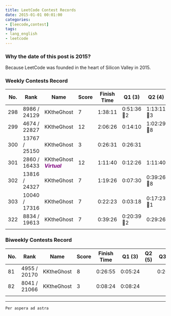 ```yaml
---
title: LeetCode Contest Records
date: 2015-01-01 00:01:00
categories:
- [leecode,contest]
tags: 
- lang_english
- leetcode
---
```

### **Why the date of this post is 2015?**
Because LeetCode was founded in the heart of Silicon Valley in 2015.

### **Weekly Contests Record**
| No. | Rank | Name | Score | Finish Time  | Q1 (3) | Q2 (4) | Q3 (5) | Q4 (6) |
|  ----  |  ----  | ----  |----  | ----  |----  | ----  |----  | ----  |
| 298 |8986 / 24129| KKtheGhost  | 7 | 1:38:11 |  0:51:36🐞2 |  1:13:11🐞3 | | |
| 299 |4674 / 22827| KKtheGhost  | 12 | 2:06:26 | 0:14:10 | 1:02:29🐞8 | 1:26:26 | |
| 300 | 13767 / 25150 |	KKtheGhost | 3 | 0:26:31 | 0:26:31 ||||
| 301 | 2860 / 16433 | KKtheGhost <font color="Purple"><b><i>Virtual</b></i></font> | 12 | 1:11:40 | 0:12:26 | 1:11:40 | 0:48:20 | |
|302|13816 / 24327|	KKtheGhost| 	7|	1:19:26|	 0:07:30|	 0:39:26🐞8|||
|303|10040 / 17316|	KKtheGhost| 	7|	0:22:23|	 0:03:18|	 0:17:23🐞1|||	
|322|8834 / 19613|	KKtheGhost| 	7|	0:39:26|	 0:20:39🐞2|	 0:29:26|||	
| | | | | | | | | |

### **Biweekly Contests Record**
| No. | Rank | Name | Score | Finish Time  | Q1 (3) | Q2 (5) | Q3 (5) | Q4 (6) |
|  ----  |  ----  | ----  |----  | ----  |----  | ----  |----  | ----  |
| 81 |4955 / 20170 | KKtheGhost  | 8 | 0:26:55 |  0:05:24 | |0:26:55 | |
| 82 | 8041 / 21066 | KKtheGhost | 3 | 0:08:24 | 0:08:24 | | | |
| | | | | | | | | |

---
`Per aspera ad astra`